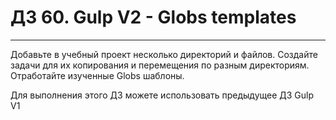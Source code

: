 # ДЗ 60. Gulp V2 - Globs templates

<hr>

Добавьте в учебный проект несколько директорий и файлов. Создайте задачи для их копирования и перемещения по разным
директориям. Отработайте изученные Globs шаблоны.

Для выполнения этого ДЗ можете использовать предыдущее ДЗ Gulp V1